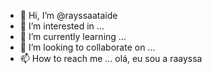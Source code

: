 - 👋 Hi, I’m @rayssaataide
- 👀 I’m interested in ...
- 🌱 I’m currently learning ...
- 💞️ I’m looking to collaborate on ...
- 📫 How to reach me ...
olá, eu sou a raayssa


<!---
rayssaataide/rayssaataide is a ✨ special ✨ repository because its `README.md` (this file) appears on your GitHub profile.
You can click the Preview link to take a look at your changes.
--->

